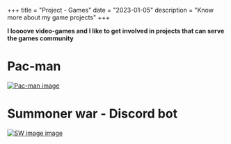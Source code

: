 +++
title = "Project - Games"
date = "2023-01-05"
description = "Know more about my game projects"
+++

**I loooove video-games and I like to get involved in projects that can serve the games community**

# Pac-man

[![Pac-man image](/img/Pacman.png)](/posts/projects/pacman/)

# Summoner war - Discord bot

[![SW image image](/img/sw.jpeg)](/posts/projects/swdiscord/)